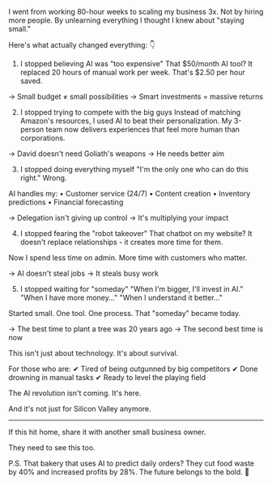 I went from working 80-hour weeks to scaling my business 3x.
Not by hiring more people.
By unlearning everything I thought I knew about "staying small."

Here's what actually changed everything: 👇

1. I stopped believing AI was "too expensive"
That $50/month AI tool? 
It replaced 20 hours of manual work per week.
That's $2.50 per hour saved.

→ Small budget ≠ small possibilities
→ Smart investments = massive returns

2. I stopped trying to compete with the big guys
Instead of matching Amazon's resources, I used AI to beat their personalization.
My 3-person team now delivers experiences that feel more human than corporations.

→ David doesn't need Goliath's weapons
→ He needs better aim

3. I stopped doing everything myself
"I'm the only one who can do this right."
Wrong.

AI handles my:
• Customer service (24/7)
• Content creation
• Inventory predictions
• Financial forecasting

→ Delegation isn't giving up control
→ It's multiplying your impact

4. I stopped fearing the "robot takeover"
That chatbot on my website?
It doesn't replace relationships - it creates more time for them.

Now I spend less time on admin.
More time with customers who matter.

→ AI doesn't steal jobs
→ It steals busy work

5. I stopped waiting for "someday"
"When I'm bigger, I'll invest in AI."
"When I have more money..."
"When I understand it better..."

Started small. One tool. One process.
That "someday" became today.

→ The best time to plant a tree was 20 years ago
→ The second best time is now

This isn't just about technology.
It's about survival.

For those who are:
✔ Tired of being outgunned by big competitors
✔ Done drowning in manual tasks
✔ Ready to level the playing field

The AI revolution isn't coming.
It's here.

And it's not just for Silicon Valley anymore.

-----

If this hit home, share it with another small business owner.

They need to see this too.

P.S. That bakery that uses AI to predict daily orders? They cut food waste by 40% and increased profits by 28%. The future belongs to the bold. 🚀
